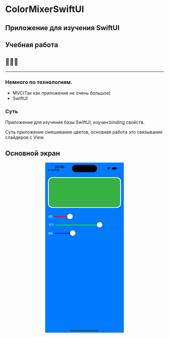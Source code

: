 # ColorMixerSwiftUI
## Приложение для изучения SwiftUI
## Учебная работа
## 🦦🦦🦦

---

### Немного по технологиям.
- MVC(Так как приложение не очень большое)
- SwiftUI

### Суть
Приложение для изучения базы SwiftUI, изучен binding свойств. 

Суть приложение смешивание цветов, основная работа это связывание слайдеров с View.

## Основной экран
<div align="center">
  <img src="https://github.com/VurdIOS/ColorMixerSwiftUI/blob/main/ScreenShots/MainView.png?raw=true" width="250" height="541" alt="Стартовый экран" />
</div>
